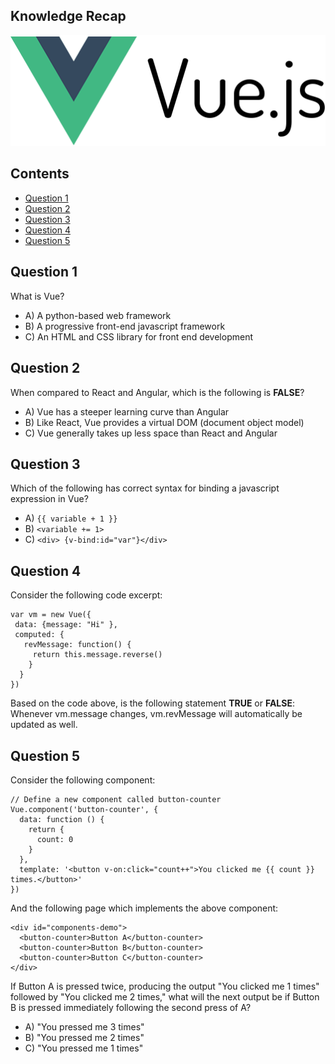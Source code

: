 ## Knowledge Recap
<p align = "center"><img src = "vuejs.png" alt = "vue logo"></p>

## Contents
* [Question 1](#question-1)
* [Question 2](#question-2)
* [Question 3](#question-3)
* [Question 4](#question-4)
* [Question 5](#question-5)

## Question 1
What is Vue?

- A) A python-based web framework
- B) A progressive front-end javascript framework
- C) An HTML and CSS library for front end development 

## Question 2
When compared to React and Angular, which is the following is **FALSE**?

- A) Vue has a steeper learning curve than Angular
- B) Like React, Vue provides a virtual DOM (document object model)
- C) Vue generally takes up less space than React and Angular

## Question 3
Which of the following has correct syntax for binding a javascript expression in Vue?

- A) `{{ variable + 1 }}`
- B) `<variable += 1>`
- C) `<div> {v-bind:id="var"}</div>`

## Question 4
Consider the following code excerpt:

```
var vm = new Vue({
 data: {message: "Hi" },
 computed: {
   revMessage: function() {
     return this.message.reverse() 
    }
  }
})
```

Based on the code above, is the following statement **TRUE** or **FALSE**:
Whenever vm.message changes, vm.revMessage will automatically be updated as well.


## Question 5
Consider the following component:

```
// Define a new component called button-counter
Vue.component('button-counter', {
  data: function () {
    return {
      count: 0
    }
  },
  template: '<button v-on:click="count++">You clicked me {{ count }} times.</button>'
})
```

And the following page which implements the above component:

```
<div id="components-demo">
  <button-counter>Button A</button-counter>
  <button-counter>Button B</button-counter>
  <button-counter>Button C</button-counter>
</div>
```

If Button A is pressed twice, producing the output "You clicked me 1 times" followed by "You clicked me 2 times," what will the next output be if Button B is pressed immediately following the second press of A?
- A) "You pressed me 3 times"
- B) "You pressed me 2 times"
- C) "You pressed me 1 times"

